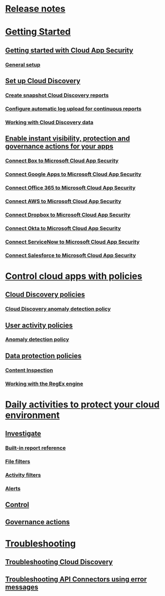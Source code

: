 # [Release notes](release-notes.md)
# [Getting Started](getting-started-with-cloud-app-security.md)
## [Getting started with Cloud App Security](getting-started-with-cloud-app-security.md)
### [General setup](general-setup.md)
## [Set up Cloud Discovery](set-up-cloud-discovery.md)
### [Create snapshot Cloud Discovery reports](create-snapshot-cloud-discovery-reports.md)
### [Configure automatic log upload for continuous reports](configure-automatic-log-upload-for-continuous-reports.md)
### [Working with Cloud Discovery data](working-with-cloud-discovery-data.md)
## [Enable instant visibility, protection and governance actions for your apps](enable-instant-visibility--protection-and-governance-actions-for-your-apps.md)
### [Connect Box to Microsoft Cloud App Security](connect-box-to-microsoft-cloud-app-security.md)
### [Connect Google Apps to Microsoft Cloud App Security](connect-google-apps-to-microsoft-cloud-app-security.md)
### [Connect Office 365 to Microsoft Cloud App Security](connect-office-365-to-microsoft-cloud-app-security.md)
### [Connect AWS to Microsoft Cloud App Security](connect-aws-to-microsoft-cloud-app-security.md)
### [Connect Dropbox to Microsoft Cloud App Security](connect-dropbox-to-microsoft-cloud-app-security.md)
### [Connect Okta to Microsoft Cloud App Security](connect-okta-to-microsoft-cloud-app-security.md)
### [Connect ServiceNow to Microsoft Cloud App Security](connect-servicenow-to-microsoft-cloud-app-security.md)
### [Connect Salesforce to Microsoft Cloud App Security](connect-salesforce-to-microsoft-cloud-app-security.md)
# [Control cloud apps with policies](control-cloud-apps-with-policies.md)
## [Cloud Discovery policies](cloud-discovery-policies.md)
### [Cloud Discovery anomaly detection policy](cloud-discovery-anomaly-detection-policy.md)
## [User activity policies](user-activity-policies.md)
### [Anomaly detection policy](anomaly-detection-policy.md)
## [Data protection policies](data-protection-policies.md)
### [Content Inspection](content-inspection.md)
### [Working with the RegEx engine](working-with-the-regex-engine.md)
# [Daily activities to protect your cloud environment](daily-activities-to-protect-your-cloud-environment.md)
## [Investigate](investigate.md)
### [Built-in report reference](built-in-report-reference.md)
### [File filters](file-filters.md)
### [Activity filters](activity-filters.md)
### [Alerts](monitor-alerts.md)
## [Control](control.md)
## [Governance actions](governance-actions.md)
# [Troubleshooting](troubleshooting.md)
## [Troubleshooting Cloud Discovery](troubleshooting-cloud-discovery.md)
## [Troubleshooting API Connectors using error messages](troubleshooting-api-connectors-using-error-messages.md)